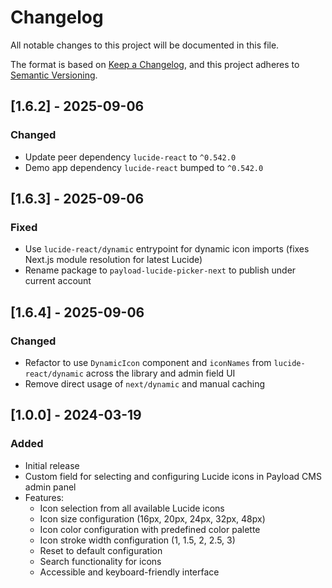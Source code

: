 # Changelog

All notable changes to this project will be documented in this file.

The format is based on [Keep a Changelog](https://keepachangelog.com/en/1.0.0/),
and this project adheres to [Semantic Versioning](https://semver.org/spec/v2.0.0.html).

## [1.6.2] - 2025-09-06

### Changed
- Update peer dependency `lucide-react` to `^0.542.0`
- Demo app dependency `lucide-react` bumped to `^0.542.0`

## [1.6.3] - 2025-09-06

### Fixed
- Use `lucide-react/dynamic` entrypoint for dynamic icon imports (fixes Next.js module resolution for latest Lucide)
- Rename package to `payload-lucide-picker-next` to publish under current account

## [1.6.4] - 2025-09-06

### Changed
- Refactor to use `DynamicIcon` component and `iconNames` from `lucide-react/dynamic` across the library and admin field UI
- Remove direct usage of `next/dynamic` and manual caching

## [1.0.0] - 2024-03-19

### Added
- Initial release
- Custom field for selecting and configuring Lucide icons in Payload CMS admin panel
- Features:
  - Icon selection from all available Lucide icons
  - Icon size configuration (16px, 20px, 24px, 32px, 48px)
  - Icon color configuration with predefined color palette
  - Icon stroke width configuration (1, 1.5, 2, 2.5, 3)
  - Reset to default configuration
  - Search functionality for icons
  - Accessible and keyboard-friendly interface
